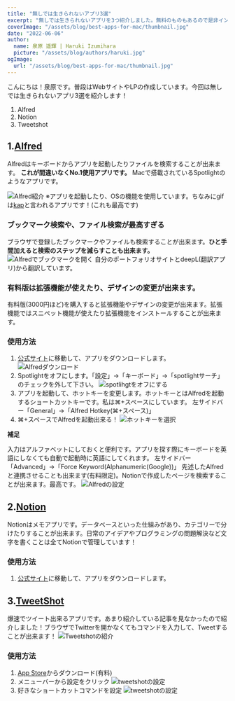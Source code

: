 ```yaml
---
title: "無しでは生きられないアプリ3選"
excerpt: "無しでは生きられないアプリを3つ紹介しました。無料のものもあるので是非インストールしてみて下さい！"
coverImage: "/assets/blog/best-apps-for-mac/thumbnail.jpg"
date: "2022-06-06"
author:
  name: 泉原 遥輝 | Haruki Izumihara
  picture: "/assets/blog/authors/haruki.jpg"
ogImage:
  url: "/assets/blog/best-apps-for-mac/thumbnail.jpg"
---
```

こんにちは！泉原です。普段はWebサイトやLPの作成しています。今回は無しでは生きられないアプリ3選を紹介します！
1. Alfred 
2. Notion
3. Tweetshot

## 1.[Alfred](https://www.alfredapp.com/)
Alfredはキーボードからアプリを起動したりファイルを検索することが出来ます。
**これが間違いなくNo.1使用アプリです。**
Macで搭載されているSpotlightのようなアプリです。


![Alfred紹介](/assets/blog/best-apps-for-mac/alfred-intro.gif)
※アプリを起動したり、OSの機能を使用しています。ちなみにgifは[kap](https://getkap.co/)と言われるアプリです！(これも最高です)


### ブックマーク検索や、ファイル検索が最高すぎる
ブラウザで登録したブックマークやファイルも検索することが出来ます。**ひと手間加えると検索のステップを減らすことも出来ます。**
![Alfredでブックマークを開く](/assets/blog/best-apps-for-mac/alfred-bookmark.gif)
自分のポートフォリオサイトとdeepL(翻訳アプリ)から翻訳しています。
### 有料版は拡張機能が使えたり、デザインの変更が出来ます。
有料版(3000円ほど)を購入すると拡張機能やデザインの変更が出来ます。拡張機能ではスニペット機能が使えたり拡張機能をインストールすることが出来ます。
### 使用方法
1. [公式サイト](https://www.alfredapp.com/)に移動して、アプリをダウンロードします。
![Alfredダウンロード](/assets/blog/best-apps-for-mac/alfred-download.jpg)
2. Spotlightをオフにします。「設定」→「キーボード」→「spotlightサーチ」のチェックを外して下さい。
![spotlihgtをオフにする](/assets/blog/best-apps-for-mac/off-spotlight.jpg)
1. アプリを起動して、ホットキーを変更します。ホットキーとはAlfredを起動するショートカットキーです。私は⌘+スペースにしています。
左サイドバー「General」→「Alfred Hotkey(⌘+スペース)」
1. ⌘+スペースでAlfredを起動出来る！
![ホットキーを選択](/assets/blog/best-apps-for-mac/hotkey-settings.jpg)

**補足**

入力はアルファベットにしておくと便利です。アプリを探す際にキーボードを英語にしなくても自動で起動時に英語にしてくれます。
左サイドバー「Advanced」→「Force Keyword(Alphanumeric(Google))」
先述したAlfredと連携させることも出来ます(有料限定)。Notionで作成したページを検索することが出来ます。最高です。
![Alfredの設定](/assets/blog/best-apps-for-mac/supplement-alfred.jpg)
## 2.[Notion](https://www.notion.so/ja-jp/product?utm_source=google&utm_campaign=14877655427&utm_medium=125922091617&utm_content=552465064290&utm_term=notion&targetid=aud-1188813422817:kwd-312974742&gclid=CjwKCAjws8yUBhA1EiwAi_tpESkQOjYGwTWDJ_0xQ0vG7OypYOxrsLmZjPSwBHTuczjSpsINpZEcsRoCHoIQAvD_BwE)
Notionはメモアプリです。データベースといった仕組みがあり、カテゴリーで分けたりすることが出来ます。日常のアイデアやプログラミングの問題解決など文字を書くことは全てNotionで管理しています！
### 使用方法
1. [公式サイト](https://www.notion.so/ja-jp/product?utm_source=google&utm_campaign=14877655427&utm_medium=125922091617&utm_content=552465064290&utm_term=notion&targetid=aud-1188813422817:kwd-312974742&gclid=CjwKCAjws8yUBhA1EiwAi_tpESkQOjYGwTWDJ_0xQ0vG7OypYOxrsLmZjPSwBHTuczjSpsINpZEcsRoCHoIQAvD_BwE)に移動して、アプリをダウンロードします。
## 3.[TweetShot](https://apps.apple.com/jp/app/tweetshot/id1227057295?mt=12)
爆速でツイート出来るアプリです。あまり紹介している記事を見なかったので紹介しました！ブラウザでTwitterを開かなくてもコマンドを入力して、Tweetすることが出来ます！
![Tweetshotの紹介](/assets/blog/best-apps-for-mac/tweetshot.gif)
### 使用方法
1. [App Store](https://apps.apple.com/jp/app/tweetshot/id1227057295?mt=12)からダウンロード(有料)
1. メニューバーから設定をクリック
![tweetshotの設定](/assets/blog/best-apps-for-mac/open-settings-tweetshot.jpg)
2. 好きなショートカットコマンドを設定
![tweetshotの設定](/assets/blog/best-apps-for-mac/set-shortcut-tweetshot.jpg)
